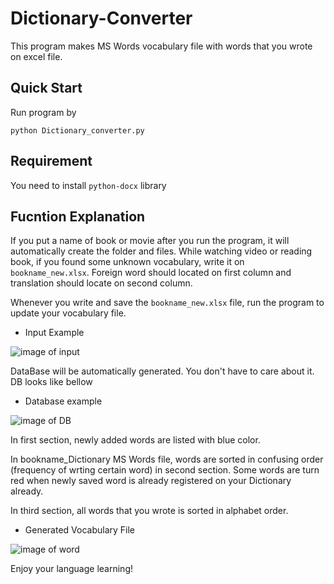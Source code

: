 # Dictionary-Converter

This program makes MS Words vocabulary file with words that you wrote on excel file.

## Quick Start
Run program by
```console
python Dictionary_converter.py
```

## Requirement
You need to install `python-docx` library

## Fucntion Explanation
If you put a name of book or movie after you run the program, it will automatically create the folder and files.
While watching video or reading book, if you found some unknown vocabulary, write it on `bookname_new.xlsx`.
Foreign word should located on first column and translation should locate on second column.

Whenever you write and save the `bookname_new.xlsx` file, run the program to update your vocabulary file.

* Input Example

![image of input](https://github.com/fenneccat/Dictionary-Converter/blob/master/images/new_data.JPG)

DataBase will be automatically generated. You don't have to care about it. DB looks like bellow
* Database example

![image of DB](https://github.com/fenneccat/Dictionary-Converter/blob/master/images/DB.JPG)

In first section, newly added words are listed with blue color.

In bookname_Dictionary MS Words file, words are sorted in confusing order (frequency of wrting certain word) in second section.
Some words are turn red when newly saved word is already registered on your Dictionary already.

In third section, all words that you wrote is sorted in alphabet order.

* Generated Vocabulary File

![image of word](https://github.com/fenneccat/Dictionary-Converter/blob/master/images/screen.JPG)

Enjoy your language learning!
